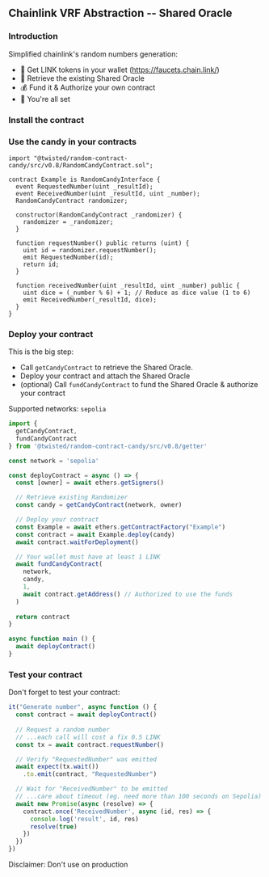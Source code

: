 ## Chainlink VRF Abstraction -- Shared Oracle

### Introduction

Simplified chainlink's random numbers generation:

- 🤑 Get LINK tokens in your wallet (https://faucets.chain.link/) 
- 🎯 Retrieve the existing Shared Oracle
- 💰 Fund it & Authorize your own contract
- 🚀 You're all set

### Install the contract

### Use the candy in your contracts

```solidity
import "@twisted/random-contract-candy/src/v0.8/RandomCandyContract.sol";

contract Example is RandomCandyInterface {
  event RequestedNumber(uint _resultId);
  event ReceivedNumber(uint _resultId, uint _number);
  RandomCandyContract randomizer;

  constructor(RandomCandyContract _randomizer) {
    randomizer = _randomizer;
  }

  function requestNumber() public returns (uint) {
    uint id = randomizer.requestNumber();
    emit RequestedNumber(id);
    return id;
  }

  function receivedNumber(uint _resultId, uint _number) public {
    uint dice = (_number % 6) + 1; // Reduce as dice value (1 to 6)
    emit ReceivedNumber(_resultId, dice);
  }
}
```

### Deploy your contract

This is the big step:
- Call `getCandyContract` to retrieve the Shared Oracle.
- Deploy your contract and attach the Shared Oracle
- (optional) Call `fundCandyContract` to fund the Shared Oracle & authorize your contract

Supported networks: `sepolia`

```ts
import {
  getCandyContract,
  fundCandyContract
} from '@twisted/random-contract-candy/src/v0.8/getter'

const network = 'sepolia'

const deployContract = async () => {
  const [owner] = await ethers.getSigners()

  // Retrieve existing Randomizer
  const candy = getCandyContract(network, owner)

  // Deploy your contract
  const Example = await ethers.getContractFactory("Example")
  const contract = await Example.deploy(candy)
  await contract.waitForDeployment()

  // Your wallet must have at least 1 LINK
  await fundCandyContract(
    network,
    candy,
    1,
    await contract.getAddress() // Authorized to use the funds
  )
  
  return contract
}

async function main () {
  await deployContract()
}
```

### Test your contract

Don't forget to test your contract:

```ts
it("Generate number", async function () {
  const contract = await deployContract()
  
  // Request a random number 
  // ...each call will cost a fix 0.5 LINK
  const tx = await contract.requestNumber()

  // Verify "RequestedNumber" was emitted
  await expect(tx.wait())
    .to.emit(contract, "RequestedNumber")

  // Wait for "ReceivedNumber" to be emitted
  // ...care about timeout (eg. need more than 100 seconds on Sepolia)
  await new Promise(async (resolve) => {
    contract.once('ReceivedNumber', async (id, res) => {
      console.log('result', id, res)
      resolve(true)
    })
  })
})
```

Disclaimer: Don't use on production
